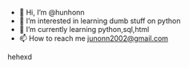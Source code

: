 - 👋 Hi, I’m @hunhonn
- 👀 I’m interested in learning dumb stuff on python
- 🌱 I’m currently learning python,sql,html
- 📫 How to reach me junonn2002@gmail.com


hehexd

